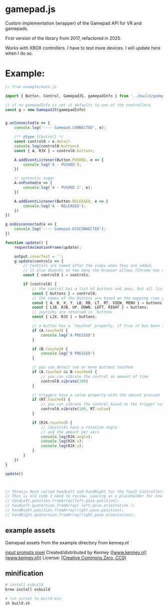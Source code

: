 # gamepad.js
Custom implementation (wrapper) of the Gamepad API for VR and gamepads.

First version of the library from 2017, refactored in 2025.

Works with XBOX controllers. I have to test more devices. I will update here when I do so.


# Example:

```javascript
// from example/main.js

import { Button, Control, GamepadJS, gamepadInfo } from '../build/gamepad.min.js';

// if no gamepadInfo is set it defaults to one of the controllers
const g = new GamepadJS(gamepadInfo)


g.onConnected(e => {
    console.log('---- Gamepad.CONNECTED', e);

    /** @type {Control} */
    const control0 = e.detail
    console.log(control0.buttons)
    const { A, RJX } = control0.buttons;

    A.addEventListener(Button.PUSHED, e => {
        console.log('A - PUSHED');
    })

    // syntactic sugar
    A.onPushed(e => {
        console.log('A - PUSHED 2', e);
    })

    A.addEventListener(Button.RELEASED, e => {
        console.log('A - RELEASED');
    })
})

g.onDisconnected(e => {
    console.log('---- Gamepad.DISCONNECTED');
})

function update() {
    requestAnimationFrame(update);

    output.innerText = '';
    g.update(controls => {
        // Controls are named after the index when they are added,
        // it also depends on how many the browser allows (Chrome has 4 slots)
        const { control0 } = controls;

        if (control0) {
            // the control has a list of buttons and axes, but all listed as buttons
            const { buttons } = control0;
            // the names of the buttons are based on the mapping (see gamepadMapping.js)
            const { A, B, X, Y, LB, RB, LT, RT, VIEW, MENU } = buttons;
            const { LJB, RJB, UP, DOWN, LEFT, RIGHT } = buttons;
            // joyticks are returned in `buttons`
            const { LJX, RJX } = buttons;

            // a button has a `touched` property, if true it has been touched
            if (A.touched) {
                console.log('A PRESSED')
            }

            if (B.touched) {
                console.log('B PRESSED')
            }

            // you can detect two or more buttons touched
            if (A.touched && B.touched) {
                // you can vibrate the control an amount of time
                control0.vibrate(100)
            }

            // triggers have a value property with the amount pressed
            if (RT.touched) {
                // you can vibrate the control based on the trigger value
                control0.vibrate(100, RT.value)
            }

            if (RJX.touched) {
                // Joysticks have a rotation angle
                // and the amount per axis
                console.log(RJX.angle);
                console.log(RJX.x);
                console.log(RJX.y);
            }
        }
    })
}

update()



// Threejs Mesh called handLeft and handRight for the Touch Controllers hands
// This is old code I need to review. Leaving as a placeholder for now.
// handLeft.position.fromArray(left.pose.position);
// handLeft.quaternion.fromArray( left.pose.orientation );
// handRight.position.fromArray(right.pose.position);
// handRight.quaternion.fromArray(right.pose.orientation);

```

## example assets

Gamepad assets from the example directory from kenney.nl

[input prompts pixel](https://kenney.nl/assets/input-prompts-pixel-16)
Created/distributed by Kenney ([www.kenney.nl](www.kenney.nl))
License: [(Creative Commons Zero, CC0)](https://creativecommons.org/publicdomain/zero/1.0/)

## minification
```sh
# install esbuild
brew install esbuild
```

```sh
# run script to build min
sh build.sh
```
